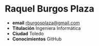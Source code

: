 Raquel Burgos Plaza
===================

 * __email__ rburgosplaza@gmail.com
 * __Titulación__ Ingeniera Informática
 * __Ciudad__ Toledo
 * __Conocimientos__ GitHub

